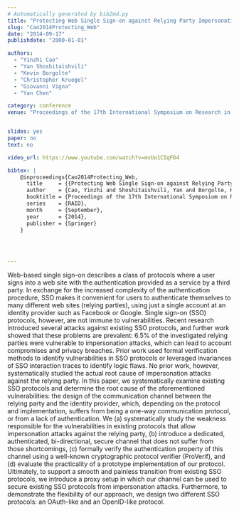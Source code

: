 ```yaml
---
# Automatically generated by bib2md.py
title: "Protecting Web Single Sign-on against Relying Party Impersonation Attacks through a Bi-directional Secure Channel with Authentication"
slug: "Cao2014Protecting_Web"
date: "2014-09-17"
publishdate: "2000-01-01"

authors:
  - "Yinzhi Cao"
  - "Yan Shoshitaishvili"
  - "Kevin Borgolte"
  - "Christopher Kruegel"
  - "Giovanni Vigna"
  - "Yan Chen"

category: conference
venue: "Proceedings of the 17th International Symposium on Research in Attacks, Intrusions and Defense (RAID)"


slides: yes
paper: no
text: no

video_url: https://www.youtube.com/watch?v=mvUo1CIqFD4

bibtex: |
    @inproceedings{Cao2014Protecting_Web,
      title     = {{Protecting Web Single Sign-on against Relying Party Impersonation Attacks through a Bi-directional Secure Channel with Authentication}},
      author    = {Cao, Yinzhi and Shoshitaishvili, Yan and Borgolte, Kevin and Kruegel, Christopher and Vigna, Giovanni and Chen, Yan},
      booktitle = {Proceedings of the 17th International Symposium on Research in Attacks, Intrusions and Defense},
      series    = {RAID},
      month     = {September},
      year      = {2014},
      publisher = {Springer}
    }




---
```


Web-based single sign-on describes a class of protocols where a user signs into a web site with the authentication provided as a service by a third party. In exchange for the increased complexity of the authentication procedure, SSO makes it convenient for users to authenticate themselves to many different web sites (relying parties), using just a single account at an identity provider such as Facebook or Google.  Single sign-on (SSO) protocols, however, are not immune to vulnerabilities.  Recent research introduced several attacks against existing SSO protocols, and further work showed that these problems are prevalent: 6.5% of the investigated relying parties were vulnerable to impersonation attacks, which can lead to account compromises and privacy breaches.  Prior work used formal verification methods to identify vulnerabilities in SSO protocols or leveraged invariances of SSO interaction traces to identify logic flaws. No prior work, however, systematically studied the actual root cause of impersonation attacks against the relying party.  In this paper, we systematically examine existing SSO protocols and determine the root cause of the aforementioned vulnerabilities: the design of the communication channel between the relying party and the identity provider, which, depending on the protocol and implementation, suffers from being a one-way communication protocol, or from a lack of authentication. We (a) systematically study the weakness responsible for the vulnerabilities in existing protocols that allow impersonation attacks against the relying party, (b) introduce a dedicated, authenticated, bi-directional, secure channel that does not suffer from those shortcomings, (c) formally verify the authentication property of this channel using a well-known cryptographic protocol verifier (ProVerif), and (d) evaluate the practicality of a prototype implementation of our protocol.  Ultimately, to support a smooth and painless transition from existing SSO protocols, we introduce a proxy setup in which our channel can be used to secure existing SSO protocols from impersonation attacks. Furthermore, to demonstrate the flexibility of our approach, we design two different SSO protocols: an OAuth-like and an OpenID-like protocol.